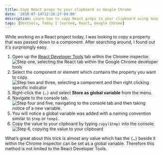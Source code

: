 ```yaml
---
title: Copy React props to your clipboard in Google Chrome
date: '2018-07-14T12:26:27-04:00'
description: Learn how to copy React props to your clipboard using Google Chrome and the React Developer Tools.
tags: [Devtools, Today I learned, React, Google Chrome]
---
```


While working on a React project today, I was looking to copy a property that
was passed down to a component. After searching around, I found out it's
surprisingly easy.

1. Open up the
   [React Developer Tools](https://chrome.google.com/webstore/detail/react-developer-tools/fmkadmapgofadopljbjfkapdkoienihi?hl=en)
   tab within the Chrome inspector.
   ![Step one, selecting the React tab within the Google Chrome developer tools](/assets/blog/copy-variables-in-chrome/step1.png)
1. Select the component or element which contains the property you want to copy.
   ![Step two and three, selecting a component and then right clicking specific indicator](/assets/blog/copy-variables-in-chrome/step23.png)
1. Right-click the `{…}` and select **Store as global variable** from the menu.
1. Navigate to the console tab.
   ![Step four and five, navigating to the console tab and then taking notice of a new variable.](assets/blog/copy-variables-in-chrome/step45.png)
1. You will notice a global variable was added with a naming convention similar
   to `$tmp` or `temp1`.
1. Copy the value to your clipboard by typing `copy($tmp)` into the console.
   ![Step 6, copying the value to your clipboard](assets/blog/copy-variables-in-chrome/step6.png)

What’s great about this trick is almost any value which has the `{…}` beside it
within the Chrome inspector can be set as a global variable. Therefore this
method is not limited to the React Developer Tools.
